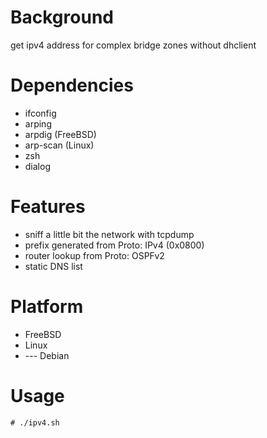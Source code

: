 
Background
==========
get ipv4 address for complex bridge zones without dhclient

Dependencies
============
* ifconfig
* arping
* arpdig     (FreeBSD)
* arp-scan   (Linux)
* zsh
* dialog

Features
========
* sniff a little bit the network with tcpdump
* prefix generated from Proto: IPv4 (0x0800)
* router lookup from Proto: OSPFv2
* static DNS list

Platform
========
* FreeBSD
* Linux
* --- Debian

Usage
=====
    # ./ipv4.sh

